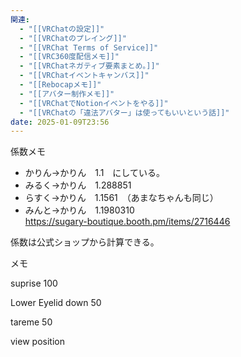 ```yaml
---
関連:
  - "[[VRChatの設定]]"
  - "[[VRChatのプレイング]]"
  - "[[VRChat Terms of Service]]"
  - "[[VRC360度配信メモ]]"
  - "[[VRChatネガティブ要素まとめ。]]"
  - "[[VRChatイベントキャンバス]]"
  - "[[Rebocapメモ]]"
  - "[[アバター制作メモ]]"
  - "[[VRChatでNotionイベントをやる]]"
  - "[[VRChatの「違法アバター」は使ってもいいという話]]"
date: 2025-01-09T23:56
---
```

  

係数メモ

- かりん→かりん　1.1　にしている。  
- みるく→かりん　1.288851  
- らすく→かりん　1.1561　（あまなちゃんも同じ）  
- みんと→かりん　1.1980310  
https://sugary-boutique.booth.pm/items/2716446  

係数は公式ショップから計算できる。

  

メモ

suprise 100

Lower Eyelid down 50

tareme 50

  

view position
